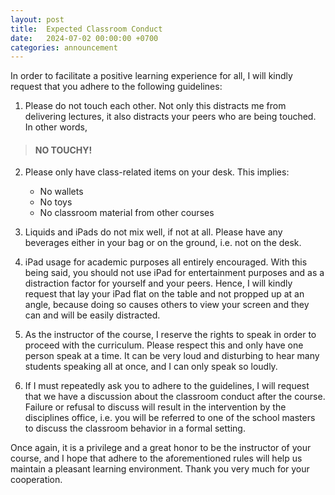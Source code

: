 ```yaml
---
layout: post
title:  Expected Classroom Conduct
date:   2024-07-02 00:00:00 +0700
categories: announcement
---
```


In order to facilitate a positive learning experience for all, I will kindly request that you adhere to the following guidelines:

1. Please do not touch each other. Not only this distracts me from delivering lectures, it also distracts your peers who are being touched. In other words,

> #### NO TOUCHY!

2. Please only have class-related items on your desk. This implies:
    * No wallets
    * No toys
    * No classroom material from other courses

3. Liquids and iPads do not mix well, if not at all. Please have any beverages either in your bag or on the ground, i.e. not on the desk.

4. iPad usage for academic purposes all entirely encouraged. With this being said, you should not use iPad for entertainment purposes and as a distraction factor for yourself and your peers. Hence, I will kindly request that lay your iPad flat on the table and not propped up at an angle, because doing so causes others to view your screen and they can and will be easily distracted.

5. As the instructor of the course, I reserve the rights to speak in order to proceed with the curriculum. Please respect this and only have one person speak at a time. It can be very loud and disturbing to hear many students speaking all at once, and I can only speak so loudly.

6. If I must repeatedly ask you to adhere to the guidelines, I will request that we have a discussion about the classroom conduct after the course. Failure or refusal to discuss will result in the intervention by the disciplines office, i.e. you will be referred to one of the school masters to discuss the classroom behavior in a formal setting.

Once again, it is a privilege and a great honor to be the instructor of your course, and I hope that adhere to the aforementioned rules will help us maintain a pleasant learning environment. Thank you very much for your cooperation.